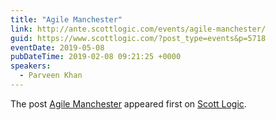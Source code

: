 ```yaml
---
title: "Agile Manchester"
link: http://ante.scottlogic.com/events/agile-manchester/
guid: https://www.scottlogic.com/?post_type=events&p=5718
eventDate: 2019-05-08
pubDateTime: 2019-02-08 09:21:25 +0000
speakers:
  - Parveen Khan
---
```


<p>The post <a rel="nofollow" href="http://ante.scottlogic.com/events/agile-manchester/">Agile Manchester</a> appeared first on <a rel="nofollow" href="http://ante.scottlogic.com">Scott Logic</a>.</p>